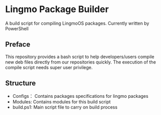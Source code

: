 # Lingmo Package Builder
A build script for compiling LingmoOS packages. Currently written by PowerShell

## Preface
This repository provides a bash script to help developers/users compile new deb files directly from our repositories quickly.
The execution of the compile script needs super user privilege.

## Structure

- Configs： Contains packages specifications for lingmo packages
- Modules:  Contains modules for this build script
- build.ps1: Main script file to carry on build process
